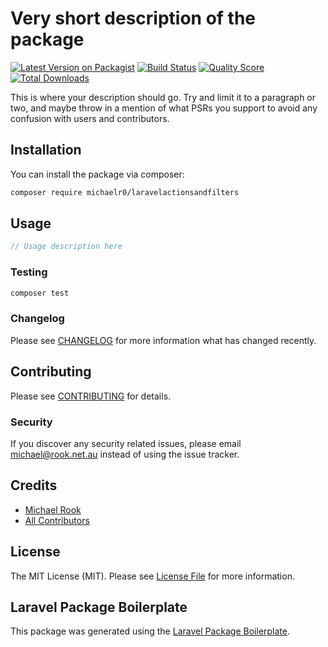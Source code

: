 # Very short description of the package

[![Latest Version on Packagist](https://img.shields.io/packagist/v/michaelr0/laravelactionsandfilters.svg?style=flat-square)](https://packagist.org/packages/michaelr0/laravelactionsandfilters)
[![Build Status](https://img.shields.io/travis/michaelr0/laravelactionsandfilters/master.svg?style=flat-square)](https://travis-ci.org/michaelr0/laravelactionsandfilters)
[![Quality Score](https://img.shields.io/scrutinizer/g/michaelr0/laravelactionsandfilters.svg?style=flat-square)](https://scrutinizer-ci.com/g/michaelr0/laravelactionsandfilters)
[![Total Downloads](https://img.shields.io/packagist/dt/michaelr0/laravelactionsandfilters.svg?style=flat-square)](https://packagist.org/packages/michaelr0/laravelactionsandfilters)

This is where your description should go. Try and limit it to a paragraph or two, and maybe throw in a mention of what PSRs you support to avoid any confusion with users and contributors.

## Installation

You can install the package via composer:

```bash
composer require michaelr0/laravelactionsandfilters
```

## Usage

``` php
// Usage description here
```

### Testing

``` bash
composer test
```

### Changelog

Please see [CHANGELOG](CHANGELOG.md) for more information what has changed recently.

## Contributing

Please see [CONTRIBUTING](CONTRIBUTING.md) for details.

### Security

If you discover any security related issues, please email michael@rook.net.au instead of using the issue tracker.

## Credits

- [Michael Rook](https://github.com/michaelr0)
- [All Contributors](../../contributors)

## License

The MIT License (MIT). Please see [License File](LICENSE.md) for more information.

## Laravel Package Boilerplate

This package was generated using the [Laravel Package Boilerplate](https://laravelpackageboilerplate.com).